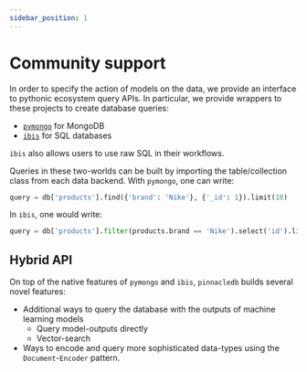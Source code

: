 ```yaml
---
sidebar_position: 1
---
```


# Community support

In order to specify the action of models on the data, we provide an interface to pythonic ecosystem query APIs.
In particular, we provide wrappers to these projects to create database queries:

- [`pymongo`](https://pymongo.readthedocs.io/en/stable/) for MongoDB
- [`ibis`](https://ibis-project.org/) for SQL databases

`ibis` also allows users to use raw SQL in their workflows.

Queries in these two-worlds can be built by importing the table/collection class from 
each data backend. With `pymongo`, one can write:

```python
query = db['products'].find({'brand': 'Nike'}, {'_id': 1}).limit(10)
```

In `ibis`, one would write:

```python
query = db['products'].filter(products.brand == 'Nike').select('id').limit(10)
```

## Hybrid API

On top of the native features of `pymongo` and `ibis`, `pinnacledb` builds several novel features:

- Additional ways to query the database with the outputs of machine learning models
  - Query model-outputs directly
  - Vector-search
- Ways to encode and query more sophisticated data-types using the `Document`-`Encoder` pattern.